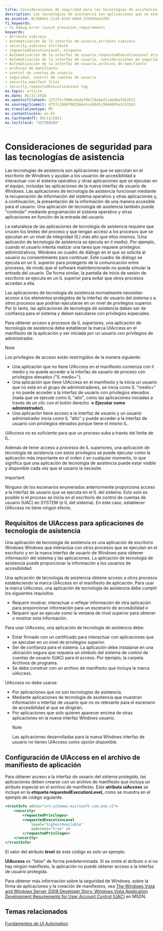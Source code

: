 ```yaml
---
title: Consideraciones de seguridad para las tecnologías de asistencia
description: Las tecnologías de asistencia son aplicaciones que se ejecutan en el escritorio de Windows y ayudan a los usuarios de accesibilidad a interactuar con el sistema operativo y otras aplicaciones que se ejecutan en el equipo, incluidas las aplicaciones de la nueva interfaz de usuario de Windows.
ms.assetid: 0c3689e1-2124-4142-b0bd-233e95ee1285
f1_keywords:
- vs.debug.error.launch_elevation_requirements
keywords:
- Atributo uiAccess
- Automatización de la interfaz de usuario,atributo uiAccess
- security,uiAccess attribute
- requestedExecutionLevel, etiqueta
- Automatización de la interfaz de usuario,requestedExecutionLevel etiqueta
- Automatización de la interfaz de usuario, consideraciones de seguridad
- Automatización de la interfaz de usuario,archivos de manifiesto
- archivos de manifiesto
- control de cuentas de usuario
- seguridad, control de cuentas de usuario
- security,manifest files
- security,requestedExecutionLevel tag
ms.topic: article
ms.date: 05/31/2018
ms.openlocfilehash: 12f2f5cf006c0adaf9b170a4ed11abd9afd52012
ms.sourcegitcommit: d75fc10b9f0825bbe5ce5045c90d4045e3c53243
ms.translationtype: MT
ms.contentlocale: es-ES
ms.lasthandoff: 09/13/2021
ms.locfileid: "127359242"
---
```

# <a name="security-considerations-for-assistive-technologies"></a>Consideraciones de seguridad para las tecnologías de asistencia

Las tecnologías de asistencia son aplicaciones que se ejecutan en el escritorio de Windows y ayudan a los usuarios de accesibilidad a interactuar con el sistema operativo y otras aplicaciones que se ejecutan en el equipo, incluidas las aplicaciones de la nueva interfaz de usuario de Windows. Las aplicaciones de tecnología de asistencia funcionan mediante la recuperación de información del sistema operativo y otras aplicaciones y, a continuación, la presentación de la información de una manera accesible para el usuario. Una aplicación de tecnología de asistencia también puede "controlar" mediante programación el sistema operativo y otras aplicaciones en función de la entrada del usuario.

La naturaleza de las aplicaciones de tecnología de asistencia requiere que crucen los límites del proceso y que tengan acceso a los procesos que se ejecutan en un nivel de integridad (IL) más alto que ellos mismos. (Una aplicación de tecnología de asistencia se ejecuta en il medio). Por ejemplo, cuando el usuario intenta realizar una tarea que requiere privilegios administrativos, Windows un cuadro de diálogo en el que se solicita al usuario su consentimiento para continuar. Este cuadro de diálogo se ejecuta en un IL superior para protegerlo de la comunicación entre procesos, de modo que el software malintencionado no pueda simular la entrada del usuario. De forma similar, la pantalla de inicio de sesión de escritorio se ejecuta en un IL superior para evitar que otros procesos accedan a ella.

Las aplicaciones de tecnología de asistencia normalmente necesitan acceso a los elementos protegidos de la interfaz de usuario del sistema o a otros procesos que podrían ejecutarse en un nivel de privilegios superior. Por lo tanto, las aplicaciones de tecnología de asistencia deben ser de confianza para el sistema y deben ejecutarse con privilegios especiales.

Para obtener acceso a procesos de IL superiores, una aplicación de tecnología de asistencia debe establecer la marca UIAccess en el manifiesto de la aplicación y ser iniciada por un usuario con privilegios de administrador.

> [!NOTE]
> Los privilegios de acceso están restringidos de la manera siguiente:
>
> - Una aplicación que no tiene UIAccess en el manifiesto comienza con il medio y no puede acceder a la interfaz de usuario de proceso con privilegios elevados ("IL medio+").
> - Una aplicación que tiene UIAccess en el manifiesto y la inicia un usuario que no está en el grupo de administradores, se inicia como IL "medio+" y no puede acceder a la interfaz de usuario con privilegios elevados (nada que se ejecute como IL "alto", como las aplicaciones iniciadas a través de un clic con el botón derecho **-> Ejecutar como administrador).**
> - Una aplicación tiene acceso a la interfaz de usuario y un usuario administrador inicia como IL "alto" y puede acceder a la interfaz de usuario con privilegios elevados porque tiene el mismo IL.
>
> UIAccess no es suficiente para que un proceso suba a través del límite de IL.

Además de tener acceso a procesos de IL superiores, una aplicación de tecnología de asistencia con estos privilegios se puede ejecutar como la aplicación más importante en el orden z en cualquier momento, lo que significa que una aplicación de tecnología de asistencia puede estar visible y disponible cada vez que el usuario la necesite.

> [!Important]
> Ninguno de los escenarios enumerados anteriormente proporciona acceso a la interfaz de usuario que se ejecuta en el IL del sistema. Esto solo es posible si el proceso se inicia en el escritorio de control de cuentas de usuario (UAC) en SYSTEM (e IL del sistema). En este caso, establecer UIAccess no tiene ningún efecto.

## <a name="uiaccess-requirements-for-assistive-technology-applications"></a>Requisitos de UIAccess para aplicaciones de tecnología de asistencia

Una aplicación de tecnología de asistencia es una aplicación de escritorio Windows Windows que interactúa con otros procesos que se ejecutan en el escritorio y en la nueva interfaz de usuario de Windows para obtener información del sistema y las aplicaciones. La aplicación de tecnología de asistencia puede proporcionar la información a los usuarios de accesibilidad.

Una aplicación de tecnología de asistencia obtiene acceso a otros procesos estableciendo la marca UIAccess en el manifiesto de aplicación. Para usar la marca UIAccess, una aplicación de tecnología de asistencia debe cumplir los siguientes requisitos.

-   Requerir mostrar, interactuar o reflejar información de otra aplicación para proporcionar información para un escenario de accesibilidad o
-   Requerir que se ejecute como la ventana de nivel superior para obtener o mostrar esta información.

Para usar UIAccess, una aplicación de tecnología de asistencia debe:

-   Estar firmado con un certificado para interactuar con aplicaciones que se ejecutan en un nivel de privilegios superior.
-   Ser de confianza para el sistema. La aplicación debe instalarse en una ubicación segura que requiera un símbolo del sistema de control de cuentas de usuario (UAC) para el acceso. Por ejemplo, la carpeta Archivos de programa.
-   Se debe construir con un archivo de manifiesto que incluya la marca uiAccess.

UIAccess no debe usarse:

-   Por aplicaciones que no son tecnologías de asistencia.
-   Mediante aplicaciones de tecnología de asistencia que muestran información o interfaz de usuario que no es relevante para el escenario de accesibilidad al que se dirigirán.
-   Por aplicaciones que solo quieren aparecer encima de otras aplicaciones en la nueva interfaz Windows usuario.
    > [!Note]  
    > Las aplicaciones desarrolladas para la nueva Windows interfaz de usuario no tienen UIAccess como opción disponible.

     

## <a name="setting-uiaccess-in-the-application-manifest-file"></a>Configuración de UIAccess en el archivo de manifiesto de aplicación

Para obtener acceso a la interfaz de usuario del sistema protegido, las aplicaciones deben crearse con un archivo de manifiesto que incluya un atributo especial en el archivo de manifiesto. Este **atributo uiAccess** se incluye en la **etiqueta requestedExecutionLevel,** como se muestra en el ejemplo de código siguiente.


```XML
<trustInfo xmlns="urn:schemas-microsoft-com:asm.v3"> 
    <security> 
        <requestedPrivileges> 
        <requestedExecutionLevel 
            level="highestAvailable" 
            uiAccess="true" /> 
        </requestedPrivileges> 
    </security> 
</trustInfo> 
```



El valor del atributo **level** de este código es solo un ejemplo.

**UIAccess** es "false" de forma predeterminada. Si se omite el atributo o si no hay ningún manifiesto, la aplicación no puede obtener acceso a la interfaz de usuario protegida.

Para obtener más información sobre la seguridad de Windows, sobre la firma de aplicaciones y la creación de manifiestos, vea [The Windows Vista and Windows Server 2008 Developer Story: Windows Vista Application Development Requirements for User Account Control (UAC)](/previous-versions/aa905330(v=msdn.10)) en MSDN.

## <a name="related-topics"></a>Temas relacionados

<dl> <dt>

[Fundamentos de UI Automation](entry-uiautocore-overview.md)
</dt> </dl>

 

 